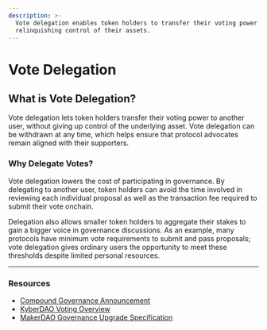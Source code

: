 ```yaml
---
description: >-
  Vote delegation enables token holders to transfer their voting power without
  relinquishing control of their assets.
---
```


# Vote Delegation

## **What is Vote Delegation?**

Vote delegation lets token holders transfer their voting power to another user, without giving up control of the underlying asset. Vote delegation can be withdrawn at any time, which helps ensure that protocol advocates remain aligned with their supporters.

### **Why Delegate Votes?**

Vote delegation lowers the cost of participating in governance. By delegating to another user, token holders can avoid the time involved in reviewing each individual proposal as well as the transaction fee required to submit their vote onchain.

Delegation also allows smaller token holders to aggregate their stakes to gain a bigger voice in governance discussions. As an example, many protocols have minimum vote requirements to submit and pass proposals; vote delegation gives ordinary users the opportunity to meet these thresholds despite limited personal resources.

***

### **Resources**

* [Compound Governance Announcement](https://medium.com/compound-finance/compound-governance-5531f524cf68)
* [KyberDAO Voting Overview](https://blog.kyber.network/kyberdao-staking-and-voting-overview-70be71ee58f0)
* [MakerDAO Governance Upgrade Specification](https://forum.makerdao.com/t/mip26-dssgov-governance-contract-redesign/4589)
